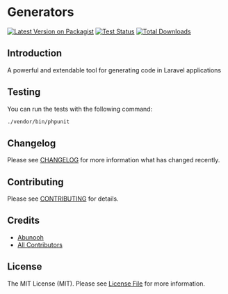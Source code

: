 # Generators

[![Latest Version on Packagist](https://img.shields.io/packagist/v/abunooh/generators.svg?style=flat-square)](https://packagist.org/packages/abunooh/generators)
[![Test Status](../../actions/workflows/run-tests.yml/badge.svg)](../../actions/workflows/run-tests.yml)
[![Total Downloads](https://img.shields.io/packagist/dt/abunooh/generators.svg?style=flat-square)](https://packagist.org/packages/abunooh/generators)



## Introduction
A powerful and extendable tool for generating code in Laravel applications

## Testing

You can run the tests with the following command:

``` bash
./vendor/bin/phpunit
```

## Changelog

Please see [CHANGELOG](CHANGELOG.md) for more information what has changed recently.

## Contributing

Please see [CONTRIBUTING](CONTRIBUTING.md) for details.

## Credits

- [Abunooh](https://github.com/ibnnajjaar)
- [All Contributors](../../contributors)

## License

The MIT License (MIT). Please see [License File](LICENSE.md) for more information.
